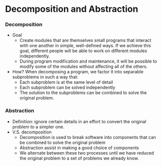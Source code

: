 Decomposition and Abstraction
=============================

### Decomposition
- Goal
	- Create modules that are themselves small programs that interact with one another in simple, well-defined ways. If we achieve this goal, different people will be able to work on different modules independently. 
	- During program modification and maintenance, it will be possible to modify some of the modules without affecting all of the others.
- How? When decomposing a program, we factor it into separable subproblems in such a way that:
	- Each subproblem is at the same level of detail
	- Each subproblem can be solved independently
	- The solution to the subproblems can be combined to solve the original problem.
	
### Abstraction
- Definition: ignore certain details in an effort to convert the original problem to a simpler one.
- V.S. decomposition
	- Decomposition is used to break software into components that can be combined to solve the original problem
	- Abstraction assist in making a good choice of components
	- We alternate between these two processes until we have reduced the original problem to a set of problems we already know.
